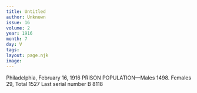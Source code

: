 ```yaml
---
title: Untitled
author: Unknown
issue: 16
volume: 2
year: 1916
month: 7
day: V
tags:
layout: page.njk
image:
---
```

Philadelphia, February 16, 1916       PRISON POPULATION—Males 1498. Females 29, Total 1527 Last serial number B 8118
